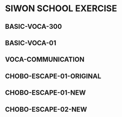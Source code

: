 SIWON SCHOOL EXERCISE
=====================

## BASIC-VOCA-300

## BASIC-VOCA-01

## VOCA-COMMUNICATION

## CHOBO-ESCAPE-01-ORIGINAL

## CHOBO-ESCAPE-01-NEW

## CHOBO-ESCAPE-02-NEW

